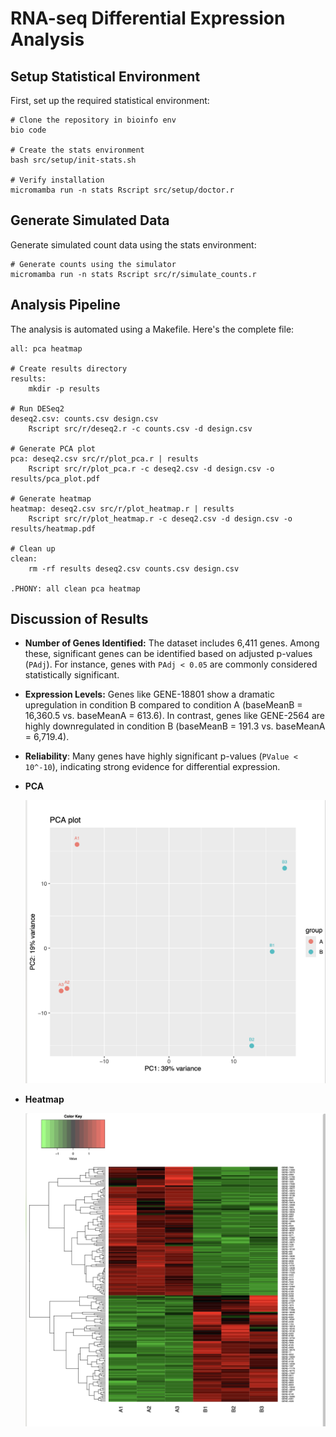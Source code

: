 # RNA-seq Differential Expression Analysis 

## Setup Statistical Environment

First, set up the required statistical environment:

```
# Clone the repository in bioinfo env
bio code

# Create the stats environment
bash src/setup/init-stats.sh

# Verify installation
micromamba run -n stats Rscript src/setup/doctor.r
```

## Generate Simulated Data

Generate simulated count data using the stats environment:

```
# Generate counts using the simulator
micromamba run -n stats Rscript src/r/simulate_counts.r
```

## Analysis Pipeline

The analysis is automated using a Makefile. Here's the complete file:

```
all: pca heatmap

# Create results directory
results:
	mkdir -p results
	
# Run DESeq2
deseq2.csv: counts.csv design.csv
	Rscript src/r/deseq2.r -c counts.csv -d design.csv

# Generate PCA plot
pca: deseq2.csv src/r/plot_pca.r | results
	Rscript src/r/plot_pca.r -c deseq2.csv -d design.csv -o results/pca_plot.pdf

# Generate heatmap
heatmap: deseq2.csv src/r/plot_heatmap.r | results
	Rscript src/r/plot_heatmap.r -c deseq2.csv -d design.csv -o results/heatmap.pdf

# Clean up
clean:
	rm -rf results deseq2.csv counts.csv design.csv

.PHONY: all clean pca heatmap
```

## Discussion of Results

- **Number of Genes Identified:** The dataset includes 6,411 genes. Among these, significant genes can be identified based on adjusted p-values (`PAdj`). For instance, genes with `PAdj < 0.05` are commonly considered statistically significant.

- **Expression Levels:** Genes like GENE-18801 show a dramatic upregulation in condition B compared to condition A (baseMeanB = 16,360.5 vs. baseMeanA = 613.6). In contrast, genes like GENE-2564 are highly downregulated in condition B (baseMeanB = 191.3 vs. baseMeanA = 6,719.4).

- **Reliability**: Many genes have highly significant p-values (`PValue < 10^-10`), indicating strong evidence for differential expression. 

- **PCA**

  ![](https://github.com/Lulutiger2023/Applied_Bioinfo/blob/main/week14/pca.jpg)

- **Heatmap**

  ![](https://github.com/Lulutiger2023/Applied_Bioinfo/blob/main/week14/heatmap.jpg)

